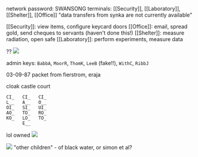 network password: SWANSONG
terminals: [[Security]], [[Laboratory]], [[Shelter]], [[Office]]
"data transfers from synka are not currently available"

[[Security]]: view items, configure keycard doors
[[Office]]: email, spread gold, send cheques to servants (haven't done this!)
[[Shelter]]: measure radiation, open safe
[[Laboratory]]: perform experiments, measure data

??
![](https://i.imgur.com/Gi8mxZl.png)

admin keys: `BabbA`, `MoorR`, `ThomK`, `LeeB` (fake!!), `WithC`, `RibbJ`

03-09-87 packet from fierstrom, eraja

cloak castle court
```
CI_   CI_   CI_
L__   A__   O__
OI_   SI_   UI_
AO_   TO_   RO_
KO_   LO_   TO_
      E__
```

lol owned
![](https://i.imgur.com/T77fCul.jpeg)

![](https://i.imgur.com/XXIOuND.png)
"other children" - of black water, or simon et al?